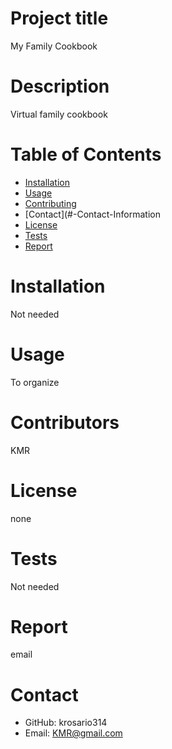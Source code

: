 
# Project title
My Family Cookbook
#
# Description
Virtual family cookbook
#
# Table of Contents
* [Installation](#-Installation)
* [Usage](#-Usage)
* [Contributing](#-Contributing)
* [Contact](#-Contact-Information
* [License](#-Installation)
* [Tests](#-Tests)
* [Report](#-)
#
# Installation
Not needed
#
# Usage
To organize
#
# Contributors
KMR
#
# License
none
#  
# Tests
Not needed
#
# Report
email
#
# Contact
* GitHub: krosario314
* Email: KMR@gmail.com
